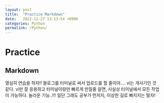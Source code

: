 ```yaml
---
layout: post
title:  "Practice Markdown"
date:   2022-12-27 13:13:54 +0900
categories: Python
permalink: /Python/
---
```

# Practice

## Markdown

열심히 연습을 하자!! 블로그를 터미널로 써서 업로드를 할 줄이야....
vi는 개사기인 것 같다. vi만 잘 응용하고 터미널이랑만 빠르게 만질줄 알면,
사실상 터미널에서 모든 작업이 가능하다.
놀라운 기능..!!!
일단 그래도 공부가 먼저지, 이상한 길로 빠지지는 말자!


